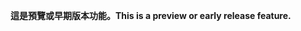 <span data-ttu-id="7e2bb-101">**這是預覽或早期版本功能。**</span><span class="sxs-lookup"><span data-stu-id="7e2bb-101">**This is a preview or early release feature.**</span></span>